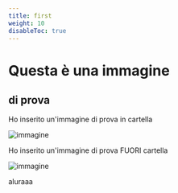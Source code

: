 ```yaml
---
title: first
weight: 10
disableToc: true
---
```



# Questa è una immagine

## di prova

Ho inserito un'immagine di prova in cartella

![immagine](/en/content/01.basics/01.first/images/logoYTsfondo.png)

Ho inserito un'immagine di prova FUORI cartella

![immagine](/en/content/01.basics/01.first/logoYTsfondo.png)

aluraaa

